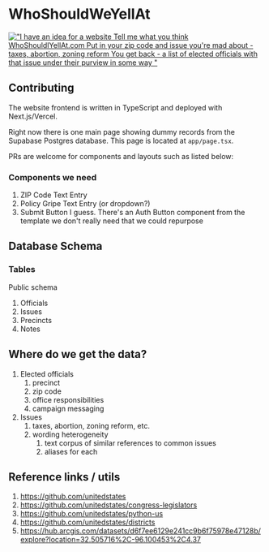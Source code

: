 # WhoShouldWeYellAt

[!["I have an idea for a website
Tell me what you think
WhoShouldIYellAt.com
Put in your zip code and issue you're mad about - taxes, abortion, zoning reform
You get back - a list of elected officials with that issue under their purview in some way
"](https://pbs.twimg.com/media/GKVh3bsWoAATqWz?format=jpg&name=medium)](https://twitter.com/emiliepfrank/status/1775933238592319953)

## Contributing
The website frontend is written in TypeScript and deployed with Next.js/Vercel. 

Right now there is one main page showing dummy records from the Supabase Postgres database. This page is located at `app/page.tsx`.

PRs are welcome for components and layouts such as listed below:

### Components we need

1. ZIP Code Text Entry
2. Policy Gripe Text Entry (or dropdown?)
3. Submit Button I guess. There's an Auth Button component from the template we don't really need that we could repurpose

## Database Schema

### Tables
Public schema
1. Officials
2. Issues
3. Precincts
4. Notes

## Where do we get the data?
1. Elected officials
	1. precinct
	2. zip code
	3. office responsibilities
	4. campaign messaging
2. Issues
	1. taxes, abortion, zoning reform, etc.
	2. wording heterogeneity
		1. text corpus of similar references to common issues
		2. aliases for each

## Reference links / utils
1. https://github.com/unitedstates
2. https://github.com/unitedstates/congress-legislators
3. https://github.com/unitedstates/python-us
4. https://github.com/unitedstates/districts
5. https://hub.arcgis.com/datasets/d6f7ee6129e241cc9b6f75978e47128b/explore?location=32.505716%2C-96.100453%2C4.37

